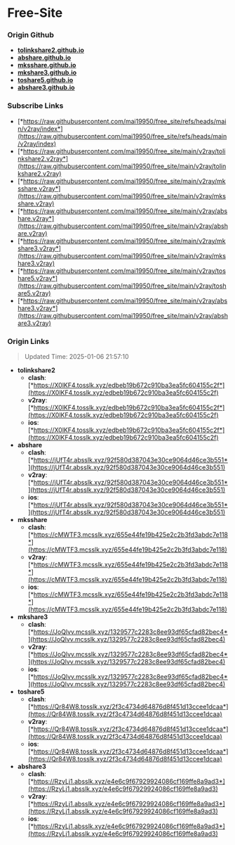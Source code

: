 # Free-Site

### Origin Github

- [**tolinkshare2.github.io**](https://github.com/tolinkshare2/tolinkshare2.github.io)
- [**abshare.github.io**](https://github.com/abshare/abshare.github.io)
- [**mksshare.github.io**](https://github.com/mksshare/mksshare.github.io)
- [**mkshare3.github.io**](https://github.com/mkshare3/mkshare3.github.io)
- [**toshare5.github.io**](https://github.com/toshare5/toshare5.github.io)
- [**abshare3.github.io**](https://github.com/abshare3/abshare3.github.io)

### Subscribe Links

- [*https://raw.githubusercontent.com/mai19950/free_site/refs/heads/main/v2ray/index*](https://raw.githubusercontent.com/mai19950/free_site/refs/heads/main/v2ray/index)
- [*https://raw.githubusercontent.com/mai19950/free_site/main/v2ray/tolinkshare2.v2ray*](https://raw.githubusercontent.com/mai19950/free_site/main/v2ray/tolinkshare2.v2ray)
- [*https://raw.githubusercontent.com/mai19950/free_site/main/v2ray/mksshare.v2ray*](https://raw.githubusercontent.com/mai19950/free_site/main/v2ray/mksshare.v2ray)
- [*https://raw.githubusercontent.com/mai19950/free_site/main/v2ray/abshare.v2ray*](https://raw.githubusercontent.com/mai19950/free_site/main/v2ray/abshare.v2ray)
- [*https://raw.githubusercontent.com/mai19950/free_site/main/v2ray/mkshare3.v2ray*](https://raw.githubusercontent.com/mai19950/free_site/main/v2ray/mkshare3.v2ray)
- [*https://raw.githubusercontent.com/mai19950/free_site/main/v2ray/toshare5.v2ray*](https://raw.githubusercontent.com/mai19950/free_site/main/v2ray/toshare5.v2ray)
- [*https://raw.githubusercontent.com/mai19950/free_site/main/v2ray/abshare3.v2ray*](https://raw.githubusercontent.com/mai19950/free_site/main/v2ray/abshare3.v2ray)

### Origin Links

> Updated Time: 2025-01-06 21:57:10

- **tolinkshare2**
  - **clash**: [*https://X0lKF4.tosslk.xyz/edbeb19b672c910ba3ea5fc604155c2f*](https://X0lKF4.tosslk.xyz/edbeb19b672c910ba3ea5fc604155c2f)
  - **v2ray**: [*https://X0lKF4.tosslk.xyz/edbeb19b672c910ba3ea5fc604155c2f*](https://X0lKF4.tosslk.xyz/edbeb19b672c910ba3ea5fc604155c2f)
  - **ios**: [*https://X0lKF4.tosslk.xyz/edbeb19b672c910ba3ea5fc604155c2f*](https://X0lKF4.tosslk.xyz/edbeb19b672c910ba3ea5fc604155c2f)
- **abshare**
  - **clash**: [*https://jUfT4r.absslk.xyz/92f580d387043e30ce9064d46ce3b551*](https://jUfT4r.absslk.xyz/92f580d387043e30ce9064d46ce3b551)
  - **v2ray**: [*https://jUfT4r.absslk.xyz/92f580d387043e30ce9064d46ce3b551*](https://jUfT4r.absslk.xyz/92f580d387043e30ce9064d46ce3b551)
  - **ios**: [*https://jUfT4r.absslk.xyz/92f580d387043e30ce9064d46ce3b551*](https://jUfT4r.absslk.xyz/92f580d387043e30ce9064d46ce3b551)
- **mksshare**
  - **clash**: [*https://cMWTF3.mcsslk.xyz/655e44fe19b425e2c2b3fd3abdc7e118*](https://cMWTF3.mcsslk.xyz/655e44fe19b425e2c2b3fd3abdc7e118)
  - **v2ray**: [*https://cMWTF3.mcsslk.xyz/655e44fe19b425e2c2b3fd3abdc7e118*](https://cMWTF3.mcsslk.xyz/655e44fe19b425e2c2b3fd3abdc7e118)
  - **ios**: [*https://cMWTF3.mcsslk.xyz/655e44fe19b425e2c2b3fd3abdc7e118*](https://cMWTF3.mcsslk.xyz/655e44fe19b425e2c2b3fd3abdc7e118)
- **mkshare3**
  - **clash**: [*https://JoQlvv.mcsslk.xyz/1329577c2283c8ee93df65cfad82bec4*](https://JoQlvv.mcsslk.xyz/1329577c2283c8ee93df65cfad82bec4)
  - **v2ray**: [*https://JoQlvv.mcsslk.xyz/1329577c2283c8ee93df65cfad82bec4*](https://JoQlvv.mcsslk.xyz/1329577c2283c8ee93df65cfad82bec4)
  - **ios**: [*https://JoQlvv.mcsslk.xyz/1329577c2283c8ee93df65cfad82bec4*](https://JoQlvv.mcsslk.xyz/1329577c2283c8ee93df65cfad82bec4)
- **toshare5**
  - **clash**: [*https://Qr84W8.tosslk.xyz/2f3c4734d64876d8f451d13ccee1dcaa*](https://Qr84W8.tosslk.xyz/2f3c4734d64876d8f451d13ccee1dcaa)
  - **v2ray**: [*https://Qr84W8.tosslk.xyz/2f3c4734d64876d8f451d13ccee1dcaa*](https://Qr84W8.tosslk.xyz/2f3c4734d64876d8f451d13ccee1dcaa)
  - **ios**: [*https://Qr84W8.tosslk.xyz/2f3c4734d64876d8f451d13ccee1dcaa*](https://Qr84W8.tosslk.xyz/2f3c4734d64876d8f451d13ccee1dcaa)
- **abshare3**
  - **clash**: [*https://RzyLj1.absslk.xyz/e4e6c9f67929924086cf169ffe8a9ad3*](https://RzyLj1.absslk.xyz/e4e6c9f67929924086cf169ffe8a9ad3)
  - **v2ray**: [*https://RzyLj1.absslk.xyz/e4e6c9f67929924086cf169ffe8a9ad3*](https://RzyLj1.absslk.xyz/e4e6c9f67929924086cf169ffe8a9ad3)
  - **ios**: [*https://RzyLj1.absslk.xyz/e4e6c9f67929924086cf169ffe8a9ad3*](https://RzyLj1.absslk.xyz/e4e6c9f67929924086cf169ffe8a9ad3)
